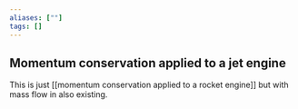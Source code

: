 ```yaml
---
aliases: [""]
tags: []
---
```


## Momentum conservation applied to a jet engine

This is just [[momentum conservation applied to a rocket engine]] but with mass flow in also existing.
